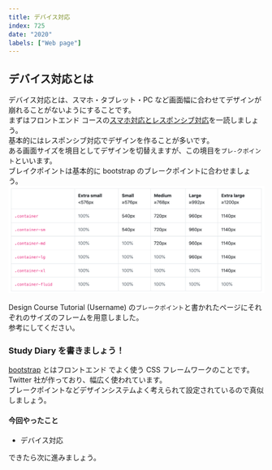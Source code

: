 ```yaml
---
title: デバイス対応
index: 725
date: "2020"
labels: ["Web page"]
---
```


## デバイス対応とは

デバイス対応とは、スマホ・タブレット・PC など画面幅に合わせてデザインが崩れることがないようにすることです。  
まずはフロントエンド コースの[スマホ対応とレスポンシブ対応](https://basic-frontend.4nonome.com/bootstrapGit/350/)を一読しましょう。  
基本的にはレスポンシブ対応でデザインを作ることが多いです。  
ある画面サイズを境目としてデザインを切替えますが、この境目を`ブレ-クポイント`といいます。  
ブレイクポイントは基本的に bootstrap のブレークポイントに合わせましょう。
![break point](./img/break-point.png)

Design Course Tutorial (Username) の`ブレークポイント`と書かれたページにそれぞれのサイズのフレームを用意しました。  
参考にしてください。

### Study Diary を書きましょう！

[bootstrap](https://getbootstrap.jp/) とはフロントエンド でよく使う CSS フレームワークのことです。  
Twitter 社が作っており、幅広く使われています。  
ブレークポイントなどデザインシステムよく考えられて設定されているので真似しましょう。

#### 今回やったこと

- デバイス対応

できたら次に進みましょう。
